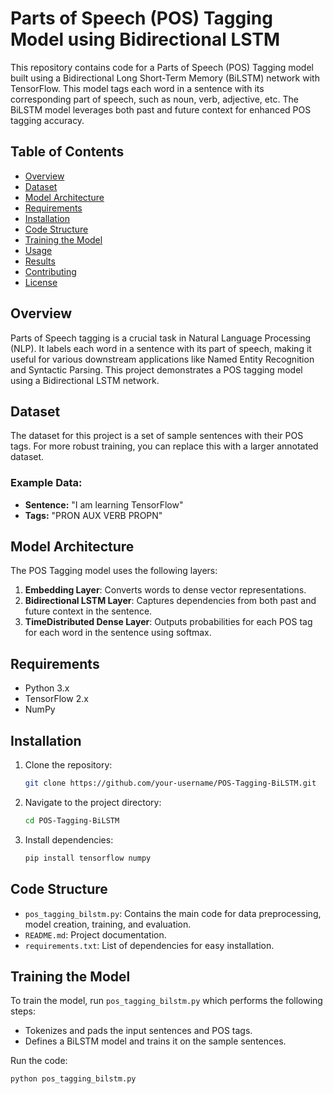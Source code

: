 # Parts of Speech (POS) Tagging Model using Bidirectional LSTM

This repository contains code for a Parts of Speech (POS) Tagging model built using a Bidirectional Long Short-Term Memory (BiLSTM) network with TensorFlow. This model tags each word in a sentence with its corresponding part of speech, such as noun, verb, adjective, etc. The BiLSTM model leverages both past and future context for enhanced POS tagging accuracy.

## Table of Contents
- [Overview](#overview)
- [Dataset](#dataset)
- [Model Architecture](#model-architecture)
- [Requirements](#requirements)
- [Installation](#installation)
- [Code Structure](#code-structure)
- [Training the Model](#training-the-model)
- [Usage](#usage)
- [Results](#results)
- [Contributing](#contributing)
- [License](#license)

## Overview
Parts of Speech tagging is a crucial task in Natural Language Processing (NLP). It labels each word in a sentence with its part of speech, making it useful for various downstream applications like Named Entity Recognition and Syntactic Parsing. This project demonstrates a POS tagging model using a Bidirectional LSTM network.

## Dataset
The dataset for this project is a set of sample sentences with their POS tags. For more robust training, you can replace this with a larger annotated dataset. 

### Example Data:
- **Sentence:** "I am learning TensorFlow"
- **Tags:** "PRON AUX VERB PROPN"

## Model Architecture
The POS Tagging model uses the following layers:
1. **Embedding Layer**: Converts words to dense vector representations.
2. **Bidirectional LSTM Layer**: Captures dependencies from both past and future context in the sentence.
3. **TimeDistributed Dense Layer**: Outputs probabilities for each POS tag for each word in the sentence using softmax.

## Requirements
- Python 3.x
- TensorFlow 2.x
- NumPy

## Installation
1. Clone the repository:
    ```bash
    git clone https://github.com/your-username/POS-Tagging-BiLSTM.git
    ```
2. Navigate to the project directory:
    ```bash
    cd POS-Tagging-BiLSTM
    ```
3. Install dependencies:
    ```bash
    pip install tensorflow numpy
    ```

## Code Structure
- `pos_tagging_bilstm.py`: Contains the main code for data preprocessing, model creation, training, and evaluation.
- `README.md`: Project documentation.
- `requirements.txt`: List of dependencies for easy installation.

## Training the Model
To train the model, run `pos_tagging_bilstm.py` which performs the following steps:
- Tokenizes and pads the input sentences and POS tags.
- Defines a BiLSTM model and trains it on the sample sentences.
  
Run the code:
```bash
python pos_tagging_bilstm.py
